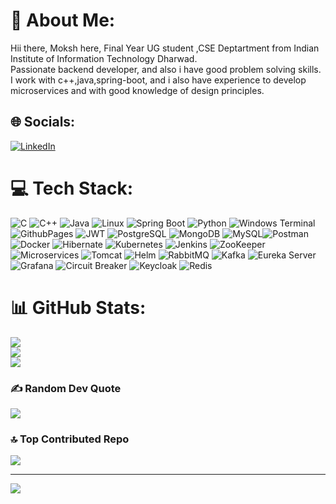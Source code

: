 # 💫 About Me:
Hii there, Moksh here, Final Year UG student ,CSE Deptartment from Indian Institute of Information Technology Dharwad.<br>Passionate backend developer, and also i have good  problem solving skills. I work with c++,java,spring-boot, and i also have experience to develop microservices and with good knowledge of design principles.


## 🌐 Socials:
[![LinkedIn](https://img.shields.io/badge/LinkedIn-%230077B5.svg?logo=linkedin&logoColor=white)](https://www.linkedin.com/in/moksh-mangal-837273239/)

# 💻 Tech Stack:
![C](https://img.shields.io/badge/c-%2300599C.svg?style=for-the-badge&logo=c&logoColor=white) ![C++](https://img.shields.io/badge/c++-%2300599C.svg?style=for-the-badge&logo=c%2B%2B&logoColor=white) ![Java](https://img.shields.io/badge/java-%23ED8B00.svg?style=for-the-badge&logo=java&logoColor=white) ![Linux](https://img.shields.io/badge/linux-%23FCC624.svg?style=for-the-badge&logo=linux&logoColor=black) ![Spring Boot](https://img.shields.io/badge/spring%20boot-%236DB33F.svg?style=for-the-badge&logo=spring&logoColor=white) ![Python](https://img.shields.io/badge/python-3670A0?style=for-the-badge&logo=python&logoColor=ffdd54) ![Windows Terminal](https://img.shields.io/badge/Windows%20Terminal-%234D4D4D.svg?style=for-the-badge&logo=windows-terminal&logoColor=white) ![GithubPages](https://img.shields.io/badge/github%20pages-121013?style=for-the-badge&logo=github&logoColor=white) ![JWT](https://img.shields.io/badge/JWT-black?style=for-the-badge&logo=JSON%20web%20tokens) ![PostgreSQL](https://img.shields.io/badge/postgresql-%23336791.svg?style=for-the-badge&logo=postgresql&logoColor=white) ![MongoDB](https://img.shields.io/badge/MongoDB-%234ea94b.svg?style=for-the-badge&logo=mongodb&logoColor=white) ![MySQL](https://img.shields.io/badge/mysql-%2300000f.svg?style=for-the-badge&logo=mysql&logoColor=white)![Postman](https://img.shields.io/badge/Postman-FF6C37?style=for-the-badge&logo=postman&logoColor=white) ![Docker](https://img.shields.io/badge/docker-%230db7ed.svg?style=for-the-badge&logo=docker&logoColor=white) ![Hibernate](https://img.shields.io/badge/hibernate-%23007D8F.svg?style=for-the-badge&logo=hibernate&logoColor=white) ![Kubernetes](https://img.shields.io/badge/kubernetes-%23326CE5.svg?style=for-the-badge&logo=kubernetes&logoColor=white) ![Jenkins](https://img.shields.io/badge/jenkins-%23D24939.svg?style=for-the-badge&logo=jenkins&logoColor=white) ![ZooKeeper](https://img.shields.io/badge/zookeeper-%23000A12.svg?style=for-the-badge&logo=apache-zookeeper&logoColor=white) ![Microservices](https://img.shields.io/badge/microservices-%23000000.svg?style=for-the-badge&logo=java&logoColor=white) ![Tomcat](https://img.shields.io/badge/tomcat-%23F8DC75.svg?style=for-the-badge&logo=apache-tomcat&logoColor=black) ![Helm](https://img.shields.io/badge/helm-%233E3A8C.svg?style=for-the-badge&logo=helm&logoColor=white) ![RabbitMQ](https://img.shields.io/badge/rabbitmq-%233E99C1.svg?style=for-the-badge&logo=rabbitmq&logoColor=white) ![Kafka](https://img.shields.io/badge/kafka-%23000000.svg?style=for-the-badge&logo=apache-kafka&logoColor=white) ![Eureka Server](https://img.shields.io/badge/eureka%20server-%23000000.svg?style=for-the-badge&logo=java&logoColor=white) ![Grafana](https://img.shields.io/badge/grafana-%23F46800.svg?style=for-the-badge&logo=grafana&logoColor=white) ![Circuit Breaker](https://img.shields.io/badge/circuit%20breaker-%23000000.svg?style=for-the-badge&logo=react&logoColor=white) ![Keycloak](https://img.shields.io/badge/keycloak-%23E14C4C.svg?style=for-the-badge&logo=keycloak&logoColor=white) ![Redis](https://img.shields.io/badge/redis-%23D82C20.svg?style=for-the-badge&logo=redis&logoColor=white)














 # 📊 GitHub Stats:
![](https://github-readme-stats.vercel.app/api?username=MokshMangal-dev108&theme=dark&hide_border=false&include_all_commits=true&count_private=true)<br/>
![](https://github-readme-streak-stats.herokuapp.com/?user=MokshMangal-dev108&theme=dark&hide_border=false)<br/>
![](https://github-readme-stats.vercel.app/api/top-langs/?username=MokshMangal-dev108&theme=dark&hide_border=false&include_all_commits=true&count_private=true&layout=compact)

### ✍️ Random Dev Quote
![](https://quotes-github-readme.vercel.app/api?type=horizontal&theme=radical)

### 🔝 Top Contributed Repo
![](https://github-contributor-stats.vercel.app/api?username=MokshMangal-dev108&limit=5&theme=dark&combine_all_yearly_contributions=true)

---
[![](https://visitcount.itsvg.in/api?id=Abchoudhary2512&icon=0&color=0)](https://visitcount.itsvg.in)


